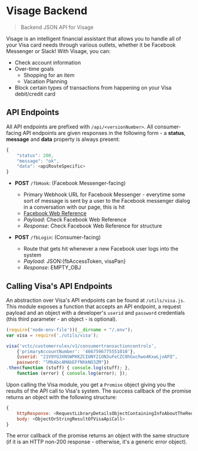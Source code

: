 # Visage Backend
> Backend JSON API for Visage

Visage is an intelligent financial assistant that allows you to handle all of your Visa card needs through various outlets, whether it be Facebook Messenger or Slack! With Visage, you can:

* Check account information
* Over-time goals
    * Shopping for an item
    * Vacation Planning
* Block certain types of transactions from happening on your Visa debit/credit card

## API Endpoints
All API endpoints are prefixed with `/api/<versionNumber>`. All consumer-facing API endpoints are given responses in the following form - a **status**, **message** and **data** property is always present:
```javascript
{
    "status": 200,
    "message": "ok",
    "data": <apiRouteSpecific>
}
```

* **POST** `/fbHook`: (Facebook Messenger-facing)
    * Primary Webhook URL for Facebook Messenger - everytime some sort of message is sent by  a user to the Facebook messenger dialog in a conversation with our page, this is hit
    * [Facebook Web Reference](https://developers.facebook.com/docs/messenger-platform/webhook-reference)
    * *Payload*: Check Facebook Web Reference
    * *Response*: Check Facebook Web Reference for structure

* **POST** `/fbLogin`: (Consumer-facing)
    * Route that gets hit whenever a new Facebook user logs into the system
    * *Payload*: JSON:{fbAccessToken, visaPan}
    * *Response*: EMPTY_OBJ
    
## Calling Visa's API Endpoints
An abstraction over Visa's API endpoints can be found at `/utils/visa.js`. This module exposes a function that accepts an API endpoint, a request payload and an object with a developer's `userid` and `password` credentials (this third parameter - an object - is optional).

```javascript
(require('node-env-file'))(__dirname + "/.env");
var visa = require('./utils/visa');

visa('vctc/customerrules/v1/consumertransactioncontrols', 
    {'primaryAccountNumber': '4667596775551010'},
    {userid: "21V9YG3XNSWPKKZCIUNY21ON3uFeCZC0hGuchwo4KxwLjoAFQ", 
    password: "lMkAbcAMAbEFfNhkNO3ZM"})
.then(function (stuff) { console.log(stuff); }, 
    function (error) { console.log(error); });
```

Upon calling the Visa module, you get a `Promise` object giving you the results of the API call to Visa's system. The success callback of the promise returns an object with the following structure:
```javascript
{
    httpResponse: <RequestLibraryDetailsObjectContainingInfoAboutTheRequest>, 
    body: <ObjectOrStringResultOfVisaApiCall>
}
```
The error callback of the promise returns an object with the same structure (if it is an HTTP non-200 response - otherwise, it's a generic error object).